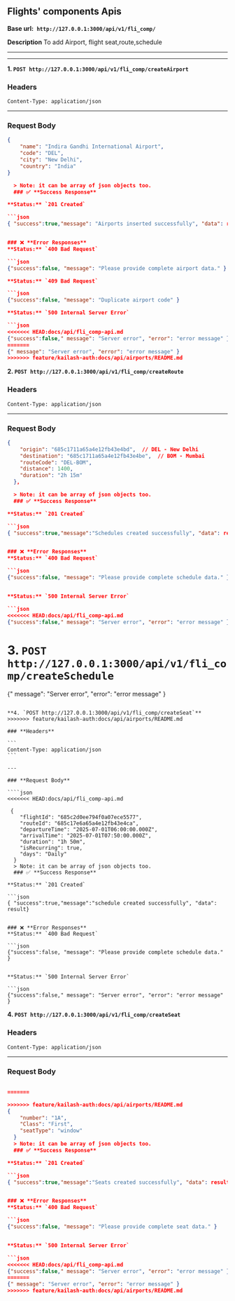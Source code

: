 ## **Flights' components Apis**

**Base url:` http://127.0.0.1:3000/api/v1/fli_comp/`**

**Description**
To add Airport, flight seat,route,schedule

---

---

**1. `POST http://127.0.0.1:3000/api/v1/fli_comp/createAirport`**

### **Headers**

```
Content-Type: application/json
```

---

### **Request Body**

````json
{
    "name": "Indira Gandhi International Airport",
    "code": "DEL",
    "city": "New Delhi",
    "country": "India"
}

  > Note: it can be array of json objects too.
  ### ✅ **Success Response**

**Status:** `201 Created`

```json
{ "success":true,"message": "Airports inserted successfully", "data": result}


### ❌ **Error Responses**
**Status:** `400 Bad Request`

```json
{"success":false, "message": "Please provide complete airport data." }

**Status:** `409 Bad Request`

```json
{"success":false, "message": "Duplicate airport code" }

**Status:** `500 Internal Server Error`

```json
<<<<<<< HEAD:docs/api/fli_comp-api.md
{"success":false," message": "Server error", "error": "error message" }
=======
{" message": "Server error", "error": "error message" }
>>>>>>> feature/kailash-auth:docs/api/airports/README.md
````

**2. `POST http://127.0.0.1:3000/api/v1/fli_comp/createRoute`**

### **Headers**

```
Content-Type: application/json
```

---

### **Request Body**

````json
{
    "origin": "685c1711a65a4e12fb43e4bd",  // DEL - New Delhi
    "destination": "685c1711a65a4e12fb43e4be",  // BOM - Mumbai
    "routeCode": "DEL-BOM",
    "distance": 1400,
    "duration": "2h 15m"
  },

  > Note: it can be array of json objects too.
  ### ✅ **Success Response**

**Status:** `201 Created`

```json
{ "success":true,"message":"Schedules created successfully", "data": result}


### ❌ **Error Responses**
**Status:** `400 Bad Request`

```json
{"success":false, "message": "Please provide complete schedule data." }


**Status:** `500 Internal Server Error`

```json
<<<<<<< HEAD:docs/api/fli_comp-api.md
{"success":false," message": "Server error", "error": "error message" }
````

**3. `POST http://127.0.0.1:3000/api/v1/fli_comp/createSchedule`**
=======
{" message": "Server error", "error": "error message" }
````

**4. `POST http://127.0.0.1:3000/api/v1/fli_comp/createSeat`**
>>>>>>> feature/kailash-auth:docs/api/airports/README.md

### **Headers**

```
Content-Type: application/json
```

---

### **Request Body**

````json
<<<<<<< HEAD:docs/api/fli_comp-api.md

 {
    "flightId": "685c2d0ee794f0a07ece5577",
    "routeId": "685c17e6a65a4e12fb43e4ca",
    "departureTime": "2025-07-01T06:00:00.000Z",
    "arrivalTime": "2025-07-01T07:50:00.000Z",
    "duration": "1h 50m",
    "isRecurring": true,
    "days": "Daily"
  }
  > Note: it can be array of json objects too.
  ### ✅ **Success Response**

**Status:** `201 Created`

```json
{ "success":true,"message":"schedule created successfully", "data": result}


### ❌ **Error Responses**
**Status:** `400 Bad Request`

```json
{"success":false, "message": "Please provide complete schedule data." }


**Status:** `500 Internal Server Error`

```json
{"success":false," message": "Server error", "error": "error message" }
````

**4. `POST http://127.0.0.1:3000/api/v1/fli_comp/createSeat`**

### **Headers**

```
Content-Type: application/json
```

---

### **Request Body**

````json

=======

>>>>>>> feature/kailash-auth:docs/api/airports/README.md
{
    "number": "1A",
    "Class": "First",
    "seatType": "window"
  }
  > Note: it can be array of json objects too.
  ### ✅ **Success Response**

**Status:** `201 Created`

```json
{ "success":true,"message":"Seats created successfully", "data": result}


### ❌ **Error Responses**
**Status:** `400 Bad Request`

```json
{"success":false, "message": "Please provide complete seat data." }


**Status:** `500 Internal Server Error`

```json
<<<<<<< HEAD:docs/api/fli_comp-api.md
{"success":false," message": "Server error", "error": "error message" }
=======
{" message": "Server error", "error": "error message" }
>>>>>>> feature/kailash-auth:docs/api/airports/README.md
````
